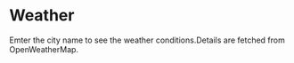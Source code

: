# Weather
Emter the city name to see the weather conditions.Details are fetched from OpenWeatherMap.
